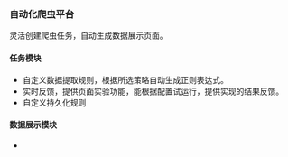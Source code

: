 ### 自动化爬虫平台

灵活创建爬虫任务，自动生成数据展示页面。

#### 任务模块

- 自定义数据提取规则，根据所选策略自动生成正则表达式。
- 实时反馈，提供页面实验功能，能根据配置试运行，提供实现的结果反馈。
- 自定义持久化规则

#### 数据展示模块

- 

